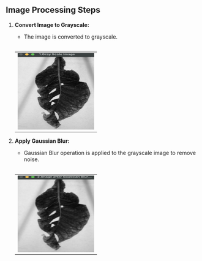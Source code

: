 ## Image Processing Steps

1. **Convert Image to Grayscale:**
   - The image is converted to grayscale.
   <br>
   <table>
     <tr>
       <td><img src="result/1.Gray-Scale.png" alt="Grayscale Image" width="200" height="200"></td>
     </tr>
   </table>

2. **Apply Gaussian Blur:**
   - Gaussian Blur operation is applied to the grayscale image to remove noise.
   <br>
   <table>
     <tr>
       <td><img src="result/2.Gaussian-Blur.png" alt="Gaussian Blur" width="200" height="200"></td>
     </tr>
   </table>

